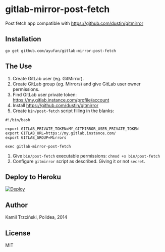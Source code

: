 gitlab-mirror-post-fetch
========================

Post fetch app compatible with https://github.com/dustin/gitmirror

## Installation

```go get github.com/ayufan/gitlab-mirror-post-fetch```

## The Use

1. Create GitLab user (eg. GitMirror).
1. Create GitLab group (eg. Mirrors) and give GitLab user owner permissions.
1. Find GitLab user private token: https://my.gitlab.instance.com/profile/account
1. Install https://github.com/dustin/gitmirror
1. Create `bin/post-fetch` script filling in the blanks:

```
#!/bin/bash

export GITLAB_PRIVATE_TOKEN=MY_GITMIRROR_USER_PRIVATE_TOKEN
export GITLAB_URL=https://my.gitlab.instance.com/
export GITLAB_GROUP=Mirrors

exec gitlab-mirror-post-fetch
```

1. Give `bin/post-fetch` executable permissions: `chmod +x bin/post-fetch`
1. Configure `gitmirror` script as described. Giving it or not `secret`.

## Deploy to Heroku

[![Deploy](https://www.herokucdn.com/deploy/button.png)](https://heroku.com/deploy)

## Author

Kamil Trzciński, Polidea, 2014

## License

MIT

